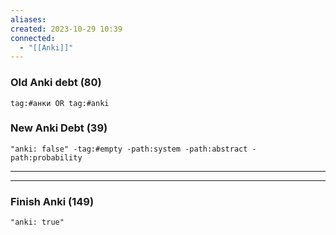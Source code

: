 ```yaml
---
aliases: 
created: 2023-10-29 10:39
connected:
  - "[[Anki]]"
---
```


### Old Anki debt (80)
```query
tag:#анки OR tag:#anki
```


### New Anki Debt (39)
```query
"anki: false" -tag:#empty -path:system -path:abstract -path:probability
```

---


---
### Finish Anki (149)
```query
"anki: true"
```